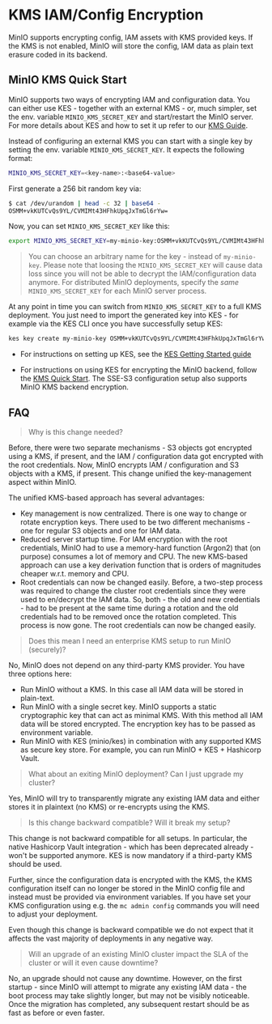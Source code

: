 # KMS IAM/Config Encryption

MinIO supports encrypting config, IAM assets with KMS provided keys. If the KMS is not enabled, MinIO will store the config, IAM data as plain text erasure coded in its backend.

## MinIO KMS Quick Start

MinIO supports two ways of encrypting IAM and configuration data.
You can either use KES - together with an external KMS - or, much simpler,
set the env. variable `MINIO_KMS_SECRET_KEY` and start/restart the MinIO server. For more details about KES and how
to set it up refer to our [KMS Guide](https://github.com/qkbyte/minio/blob/master/docs/kms/README.md).

Instead of configuring an external KMS you can start with a single key by
setting the env. variable `MINIO_KMS_SECRET_KEY`. It expects the following
format:

```sh
MINIO_KMS_SECRET_KEY=<key-name>:<base64-value>
```

First generate a 256 bit random key via:

```sh
$ cat /dev/urandom | head -c 32 | base64 -
OSMM+vkKUTCvQs9YL/CVMIMt43HFhkUpqJxTmGl6rYw=
```

Now, you can set `MINIO_KMS_SECRET_KEY` like this:

```sh
export MINIO_KMS_SECRET_KEY=my-minio-key:OSMM+vkKUTCvQs9YL/CVMIMt43HFhkUpqJxTmGl6rYw=
```

> You can choose an arbitrary name for the key - instead of `my-minio-key`.
> Please note that loosing the `MINIO_KMS_SECRET_KEY` will cause data loss
> since you will not be able to decrypt the IAM/configuration data anymore.
For distributed MinIO deployments, specify the *same* `MINIO_KMS_SECRET_KEY` for each MinIO server process.

At any point in time you can switch from `MINIO_KMS_SECRET_KEY` to a full KMS
deployment. You just need to import the generated key into KES - for example via
the KES CLI once you have successfully setup KES:

```sh
kes key create my-minio-key OSMM+vkKUTCvQs9YL/CVMIMt43HFhkUpqJxTmGl6rYw=
```

- For instructions on setting up KES, see the [KES Getting Started guide](https://github.com/minio/kes/wiki/Getting-Started)

- For instructions on using KES for encrypting the MinIO backend, follow the [KMS Quick Start](https://github.com/qkbyte/minio/tree/master/docs/kms). The SSE-S3 configuration setup also supports MinIO KMS backend encryption.

## FAQ

> Why is this change needed?

Before, there were two separate mechanisms - S3 objects got encrypted using a KMS,
if present, and the IAM / configuration data got encrypted with the root credentials.
Now, MinIO encrypts IAM / configuration and S3 objects with a KMS, if present. This
change unified the key-management aspect within MinIO.

The unified KMS-based approach has several advantages:

- Key management is now centralized. There is one way to change or rotate encryption keys.
   There used to be two different mechanisms - one for regular S3 objects and one for IAM data.
- Reduced server startup time. For IAM encryption with the root credentials, MinIO had
   to use a memory-hard function (Argon2) that (on purpose) consumes a lot of memory and CPU.
   The new KMS-based approach can use a key derivation function that is orders of magnitudes
   cheaper w.r.t. memory and CPU.
- Root credentials can now be changed easily. Before, a two-step process was required to
   change the cluster root credentials since they were used to en/decrypt the IAM data.
   So, both - the old and new credentials - had to be present at the same time during a rotation
   and the old credentials had to be removed once the rotation completed. This process is now gone.
   The root credentials can now be changed easily.

> Does this mean I need an enterprise KMS setup to run MinIO (securely)?

No, MinIO does not depend on any third-party KMS provider. You have three options here:

- Run MinIO without a KMS. In this case all IAM data will be stored in plain-text.
- Run MinIO with a single secret key. MinIO supports a static cryptographic key
  that can act as minimal KMS. With this method all IAM data will be stored
  encrypted. The encryption key has to be passed as environment variable.
- Run MinIO with KES (minio/kes) in combination with any supported KMS as
  secure key store. For example, you can run MinIO + KES + Hashicorp Vault.

> What about an exiting MinIO deployment? Can I just upgrade my cluster?

Yes, MinIO will try to transparently migrate any existing IAM data and either stores
it in plaintext (no KMS) or re-encrypts using the KMS.

> Is this change backward compatible? Will it break my setup?

This change is not backward compatible for all setups. In particular, the native
Hashicorp Vault integration - which has been deprecated already - won't be
supported anymore. KES is now mandatory if a third-party KMS should be used.

Further, since the configuration data is encrypted with the KMS, the KMS
configuration itself can no longer be stored in the MinIO config file and
instead must be provided via environment variables. If you have set your KMS
configuration using e.g. the `mc admin config` commands you will need to adjust
your deployment.

Even though this change is backward compatible we do not expect that it affects
the vast majority of deployments in any negative way.

> Will an upgrade of an existing MinIO cluster impact the SLA of the cluster or will it even cause downtime?

No, an upgrade should not cause any downtime. However, on the first startup -
since MinIO will attempt to migrate any existing IAM data - the boot process may
take slightly longer, but may not be visibly noticeable. Once the migration has
completed, any subsequent restart should be as fast as before or even faster.
